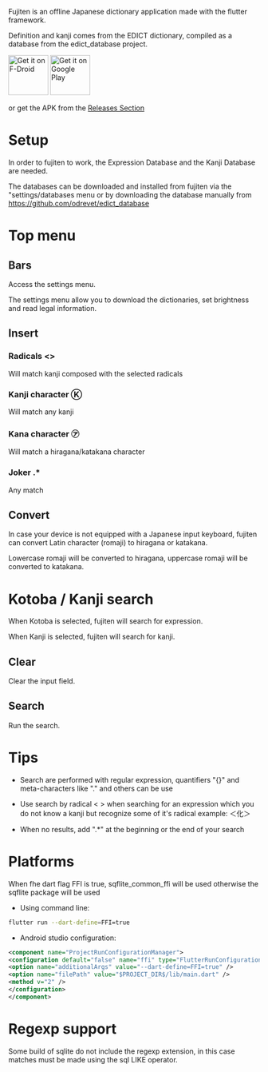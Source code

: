 Fujiten is an offline Japanese dictionary application made with the flutter framework.

Definition and kanji comes from the EDICT dictionary, compiled as a database from the edict_database project.

[<img src="https://fdroid.gitlab.io/artwork/badge/get-it-on.png"
     alt="Get it on F-Droid"
     height="80">](https://f-droid.org/packages/fr.odrevet.fujiten/)
[<img src="https://play.google.com/intl/en_us/badges/images/generic/en-play-badge.png"
     alt="Get it on Google Play"
     height="80">](https://play.google.com/store/apps/details?id=fr.odrevet.fujiten)

or get the APK from the [Releases Section](https://github.com/odrevet/fujiten/releases/latest)

# Setup

In order to fujiten to work, the Expression Database and the Kanji Database are needed.

The databases can be downloaded and installed from fujiten via the "settings/databases menu or by downloading the database manually from https://github.com/odrevet/edict_database

# Top menu

## Bars

Access the settings menu.

The settings menu allow you to download the dictionaries, set brightness and read legal information.

## Insert

### Radicals <>

Will match kanji composed with the selected radicals

### Kanji character Ⓚ

Will match any kanji

### Kana character ㋐

Will match a hiragana/katakana character

### Joker .*

Any match

## Convert

In case your device is not equipped with a Japanese input keyboard, fujiten can convert Latin character (romaji) to hiragana or katakana.

Lowercase romaji will be converted to hiragana, uppercase romaji will be converted to katakana.


# Kotoba / Kanji search

When Kotoba is selected, fujiten will search for expression.

When Kanji is selected, fujiten will search for kanji.

## Clear

Clear the input field.

## Search

Run the search.

# Tips

* Search are performed with regular expression, quantifiers "{}" and meta-characters like "." and others can be use

* Use search by radical < > when searching for an expression which you do not know a kanji but recognize some of it's radical example: ＜化＞

* When no results, add ".*" at the beginning or the end of your search

# Platforms

When fhe dart flag FFI is true, sqflite_common_ffi will be used otherwise the sqflite package will
be used

* Using command line:

```bash
flutter run --dart-define=FFI=true
```

* Android studio configuration: 

```xml
<component name="ProjectRunConfigurationManager">
<configuration default="false" name="ffi" type="FlutterRunConfigurationType" factoryName="Flutter">
<option name="additionalArgs" value="--dart-define=FFI=true" />
<option name="filePath" value="$PROJECT_DIR$/lib/main.dart" />
<method v="2" />
</configuration>
</component>
```

# Regexp support

Some build of sqlite do not include the regexp extension, in this case matches must be made using 
the sql LIKE operator.  
